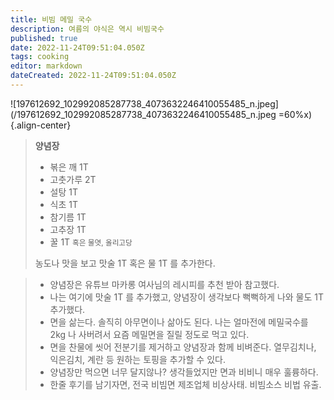 ```yaml
---
title: 비빔 메밀 국수
description: 여름의 야식은 역시 비빔국수
published: true
date: 2022-11-24T09:51:04.050Z
tags: cooking
editor: markdown
dateCreated: 2022-11-24T09:51:04.050Z
---
```


![197612692_102992085287738_4073632246410055485_n.jpeg](/197612692_102992085287738_4073632246410055485_n.jpeg =60%x){.align-center}

> **양념장**
> - 볶은 깨 1T
> - 고춧가루 2T
> - 설탕 1T
> - 식초 1T
> - 참기름 1T
> - 고추장 1T
> - 꿀 1T <small>혹은 물엿, 올리고당</small>
>
> 농도나 맛을 보고 맛술 1T 혹은 물 1T 를 추가한다.

> - 양념장은 유튜브 마카롱 여사님의 레시피를 추천 받아 참고했다.
> - 나는 여기에 맛술 1T 를 추가했고, 양념장이 생각보다 뻑뻑하게 나와 물도 1T 추가했다.
> - 면을 삶는다. 솔직히 아무면이나 삶아도 된다. 나는 얼마전에 메밀국수를 2kg 나 사버려서 요즘 메밀면을 질릴 정도로 먹고 있다.
> - 면을 찬물에 씻어 전분기를 제거하고 양념장과 함께 비벼준다. 열무김치나, 익은김치, 계란 등 원하는 토핑을 추가할 수 있다.
> - 양념장만 먹으면 너무 달지않나? 생각들었지만 면과 비비니 매우 훌륭하다.
> - 한줄 후기를 남기자면, 전국 비빔면 제조업체 비상사태. 비빔소스 비법 유출.

